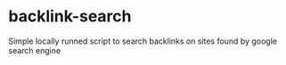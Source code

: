 # backlink-search
Simple locally runned script to search backlinks on sites found by google search engine
